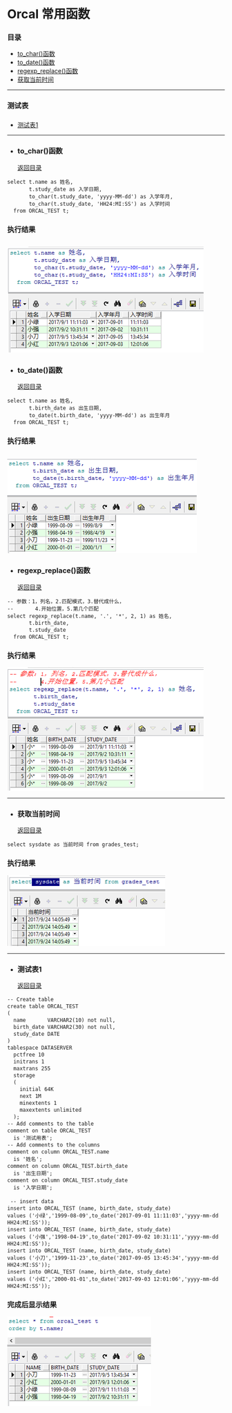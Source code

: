# Orcal 常用函数 <h3 id="abstract"></h3>
### 目录
+ [to_char()函数](#toChar)
+ [to_date()函数](#toDate)
+ [regexp_replace()函数](#regexpReplace)
+ [获取当前时间](#getCuttentTime)
---
### 测试表 <h3 id="testTable"></h3>
+ [测试表1](#testTable1)
---
+ ### <h3 id="toChar">to_char()函数</h3> [返回目录](#abstract)
```
select t.name as 姓名,
       t.study_date as 入学日期,
       to_char(t.study_date, 'yyyy-MM-dd') as 入学年月,
       to_char(t.study_date, 'HH24:MI:SS') as 入学时间
  from ORCAL_TEST t;
```
### 执行结果
![toChar](https://github.com/Tanglong9344/SQL/blob/master/OrcalBO/picture/toChar.png)
---

+ ### <h3 id="toDate">to_date()函数</h3> [返回目录](#abstract)
```
select t.name as 姓名,
       t.birth_date as 出生日期,
       to_date(t.birth_date, 'yyyy-MM-dd') as 出生年月
  from ORCAL_TEST t;
```
### 执行结果
![toDate](https://github.com/Tanglong9344/SQL/blob/master/OrcalBO/picture/toDate.png)
---

+ ### <h3 id="regexpReplace">regexp_replace()函数</h3> [返回目录](#abstract)
```
-- 参数：1，列名，2.匹配模式，3.替代成什么，
--       4.开始位置，5.第几个匹配
select regexp_replace(t.name, '.', '*', 2, 1) as 姓名,
       t.birth_date,
       t.study_date
  from ORCAL_TEST t;
```
### 执行结果
![regexpReplace](https://github.com/Tanglong9344/SQL/blob/master/OrcalBO/picture/regexpReplace.png)

----

+ ### <h3 id="getCurrentTime">获取当前时间</h3> [返回目录](#abstract)
```
select sysdate as 当前时间 from grades_test;
```
### 执行结果
![getCurrentTime](https://github.com/Tanglong9344/SQL/blob/master/OrcalBO/picture/getCurrentTime.png)

----

+ ### <h3 id="testTable1">测试表1</h3> [返回目录](#testTable)
```
-- Create table
create table ORCAL_TEST
(
  name       VARCHAR2(10) not null,
  birth_date VARCHAR2(30) not null,
  study_date DATE
)
tablespace DATASERVER
  pctfree 10
  initrans 1
  maxtrans 255
  storage
  (
    initial 64K
    next 1M
    minextents 1
    maxextents unlimited
  );
-- Add comments to the table 
comment on table ORCAL_TEST
  is '测试用表';
-- Add comments to the columns 
comment on column ORCAL_TEST.name
  is '姓名';
comment on column ORCAL_TEST.birth_date
  is '出生日期';
comment on column ORCAL_TEST.study_date
  is '入学日期';

 -- insert data
insert into ORCAL_TEST (name, birth_date, study_date)
values ('小绿','1999-08-09',to_date('2017-09-01 11:11:03','yyyy-mm-dd HH24:MI:SS'));
insert into ORCAL_TEST (name, birth_date, study_date)
values ('小强','1998-04-19',to_date('2017-09-02 10:31:11','yyyy-mm-dd HH24:MI:SS'));
insert into ORCAL_TEST (name, birth_date, study_date)
values ('小刀','1999-11-23',to_date('2017-09-05 13:45:34','yyyy-mm-dd HH24:MI:SS'));
insert into ORCAL_TEST (name, birth_date, study_date)
values ('小红','2000-01-01',to_date('2017-09-03 12:01:06','yyyy-mm-dd HH24:MI:SS'));
```
### 完成后显示结果
![测试表1](https://github.com/Tanglong9344/SQL/blob/master/OrcalBO/picture/testTable1.png)

